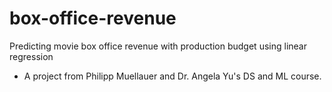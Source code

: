 # box-office-revenue


Predicting movie box office revenue with production budget using linear regression


* A project from Philipp Muellauer and Dr. Angela Yu's DS and ML course.
